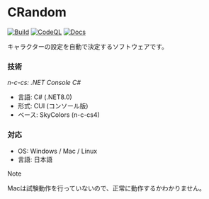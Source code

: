 # CRandom
[![Build](https://github.com/Lemon73-Computing/CRandom_n-c-cs/actions/workflows/build.yml/badge.svg)](https://github.com/Lemon73-Computing/CRandom_n-c-cs/actions/workflows/build.yml)
[![CodeQL](https://github.com/Lemon73-Computing/CRandom_n-c-cs/actions/workflows/codeql.yml/badge.svg)](https://github.com/Lemon73-Computing/CRandom_n-c-cs/actions/workflows/codeql.yml)
[![Docs](https://github.com/Lemon73-Computing/CRandom_n-c-cs/actions/workflows/pages/pages-build-deployment/badge.svg)](https://github.com/Lemon73-Computing/CRandom_n-c-cs/actions/workflows/pages/pages-build-deployment)

キャラクターの設定を自動で決定するソフトウェアです。

### 技術
*n-c-cs: .NET Console C#*
- 言語: C# (.NET8.0)
- 形式: CUI (コンソール版)
- ベース: SkyColors (n-c-cs4)

### 対応
- OS: Windows / Mac / Linux
- 言語: 日本語

> [!NOTE]
> Macは試験動作を行っていないので、正常に動作するかわかりません。
